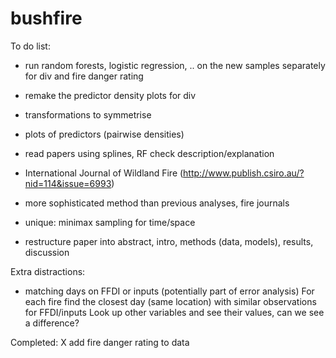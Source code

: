 # bushfire

To do list:
- run random forests, logistic regression, .. on the new samples separately for div and fire danger rating
- remake the predictor density plots for div
- transformations to symmetrise
- plots of predictors (pairwise densities)
- read papers using splines, RF check description/explanation 

- International Journal of Wildland Fire (http://www.publish.csiro.au/?nid=114&issue=6993)
- more sophisticated method than previous analyses, fire journals
- unique: minimax sampling for time/space
- restructure paper into abstract, intro, methods (data, models), results, discussion

Extra distractions:
- matching days on FFDI or inputs (potentially part of error analysis)
    For each fire find the closest day (same location) with similar observations for FFDI/inputs
    Look up other variables and see their values, can we see a difference?

Completed:
X add fire danger rating to data 